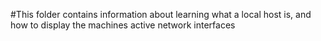 #This folder contains information about learning what a local host is, and how to display the machines active network interfaces
